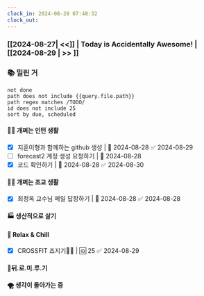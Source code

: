 ```yaml
---
clock_in: 2024-08-28 07:48:32
clock_out: 
---
```

### [[2024-08-27| <<]] | **Today is Accidentally Awesome!** | [[2024-08-29 | >> ]]

### 📚 밀린 거
```tasks
not done 
path does not include {{query.file.path}}
path regex matches /TODO/
id does not include 25
sort by due, scheduled
```

#### 🤦‍♂️ 개쩌는 인턴 생활
- [x] 지훈이형과 함께하는 github 생성 | 📅 2024-08-28 ✅ 2024-08-29
- [ ] forecast2 계정 생성 요청하기 | 📅 2024-08-28 
- [x] 코드 확인하기 | 📅 2024-08-28 ✅ 2024-08-30

#### 👨‍🏫 개쩌는 조교 생활
- [x] 최정옥 교수님 메일 답장하기 | 📅 2024-08-28 ✅ 2024-08-28

#### 🏭 생산적으로 살기

#### 🍻 Relax & Chill 
- [x] CROSSFIT 죠지기🏋️‍♀️ | 🆔 25 ✅ 2024-08-29


#### 💨뒤.로.미.루.기

#### 🌪 생각이 돌아가는 중